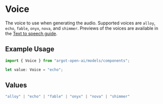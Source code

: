 # Voice

The voice to use when generating the audio. Supported voices are `alloy`, `echo`, `fable`, `onyx`, `nova`, and `shimmer`. Previews of the voices are available in the [Text to speech guide](/docs/guides/text-to-speech/voice-options).

## Example Usage

```typescript
import { Voice } from "argot-open-ai/models/components";

let value: Voice = "echo";
```

## Values

```typescript
"alloy" | "echo" | "fable" | "onyx" | "nova" | "shimmer"
```